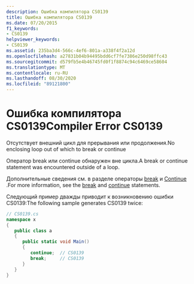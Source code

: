 ```yaml
---
description: Ошибка компилятора CS0139
title: Ошибка компилятора CS0139
ms.date: 07/20/2015
f1_keywords:
- CS0139
helpviewer_keywords:
- CS0139
ms.assetid: 235ba3d4-566c-4ef6-801a-a338f4f2a12d
ms.openlocfilehash: a27831b04b94495bdd6cf7fe7386e250d98ffc43
ms.sourcegitcommit: d579fb5e4b46745fd0f1f8874c94c6469ce58604
ms.translationtype: MT
ms.contentlocale: ru-RU
ms.lasthandoff: 08/30/2020
ms.locfileid: "89121800"
---
```

# <a name="compiler-error-cs0139"></a><span data-ttu-id="1e60e-103">Ошибка компилятора CS0139</span><span class="sxs-lookup"><span data-stu-id="1e60e-103">Compiler Error CS0139</span></span>
<span data-ttu-id="1e60e-104">Отсутствует внешний цикл для прерывания или продолжения.</span><span class="sxs-lookup"><span data-stu-id="1e60e-104">No enclosing loop out of which to break or continue</span></span>  
  
 <span data-ttu-id="1e60e-105">Оператор break или continue обнаружен вне цикла.</span><span class="sxs-lookup"><span data-stu-id="1e60e-105">A break or continue statement was encountered outside of a loop.</span></span>  
  
 <span data-ttu-id="1e60e-106">Дополнительные сведения см. в разделе операторы [break](../language-reference/keywords/break.md) и [Continue](../language-reference/keywords/continue.md) .</span><span class="sxs-lookup"><span data-stu-id="1e60e-106">For more information, see the [break](../language-reference/keywords/break.md) and [continue](../language-reference/keywords/continue.md) statements.</span></span>
  
 <span data-ttu-id="1e60e-107">Следующий пример дважды приводит к возникновению ошибки CS0139:</span><span class="sxs-lookup"><span data-stu-id="1e60e-107">The following sample generates CS0139 twice:</span></span>  
  
```csharp  
// CS0139.cs  
namespace x  
{  
   public class a  
   {  
      public static void Main()  
      {  
         continue;  // CS0139  
         break;     // CS0139  
      }  
   }  
}  
```
